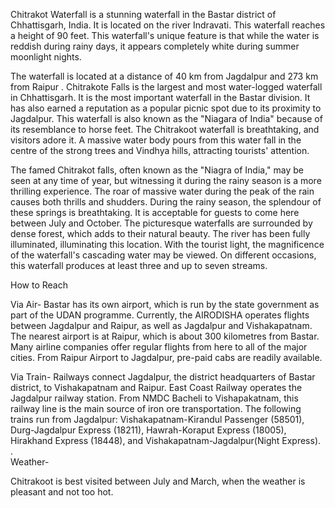 Chitrakot Waterfall is a stunning waterfall in the Bastar district of
Chhattisgarh, India. It is located on the river Indravati. This
waterfall reaches a height of 90 feet. This waterfall's unique feature
is that while the water is reddish during rainy days, it appears
completely white during summer moonlight nights.

The waterfall is located at a distance of 40 km from Jagdalpur and 273
km from Raipur . Chitrakote Falls is the largest and most water-logged
waterfall in Chhattisgarh. It is the most important waterfall in the
Bastar division. It has also earned a reputation as a popular picnic
spot due to its proximity to Jagdalpur. This waterfall is also known as
the "Niagara of India" because of its resemblance to horse feet. The
Chitrakoot waterfall is breathtaking, and visitors adore it. A massive
water body pours from this water fall in the centre of the strong trees
and Vindhya hills, attracting tourists' attention.

The famed Chitrakot falls, often known as the "Niagra of India," may be
seen at any time of year, but witnessing it during the rainy season is a
more thrilling experience. The roar of massive water during the peak of
the rain causes both thrills and shudders. During the rainy season, the
splendour of these springs is breathtaking. It is acceptable for guests
to come here between July and October. The picturesque waterfalls are
surrounded by dense forest, which adds to their natural beauty. The
river has been fully illuminated, illuminating this location. With the
tourist light, the magnificence of the waterfall's cascading water may
be viewed. On different occasions, this waterfall produces at least
three and up to seven streams.

How to Reach

Via Air- Bastar has its own airport, which is run by the state
government as part of the UDAN programme. Currently, the AIRODISHA
operates flights between Jagdalpur and Raipur, as well as Jagdalpur and
Vishakapatnam. The nearest airport is at Raipur, which is about 300
kilometres from Bastar. Many airline companies offer regular flights
from here to all of the major cities. From Raipur Airport to Jagdalpur,
pre-paid cabs are readily available.

Via Train- Railways connect Jagdalpur, the district headquarters of
Bastar district, to Vishakapatnam and Raipur. East Coast Railway
operates the Jagdalpur railway station. From NMDC Bacheli to
Vishapakatnam, this railway line is the main source of iron ore
transportation. The following trains run from Jagdalpur:
Vishakapatnam-Kirandul Passenger (58501), Durg-Jagdalpur Express
(18211), Hawrah-Koraput Express (18005), Hirakhand Express (18448), and
Vishakapatnam-Jagdalpur(Night Express).\
.\
Weather-

Chitrakoot is best visited between July and March, when the weather is
pleasant and not too hot.
